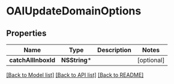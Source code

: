 # OAIUpdateDomainOptions

## Properties
Name | Type | Description | Notes
------------ | ------------- | ------------- | -------------
**catchAllInboxId** | **NSString*** |  | [optional] 

[[Back to Model list]](../README#documentation-for-models) [[Back to API list]](../README#documentation-for-api-endpoints) [[Back to README]](../README)



